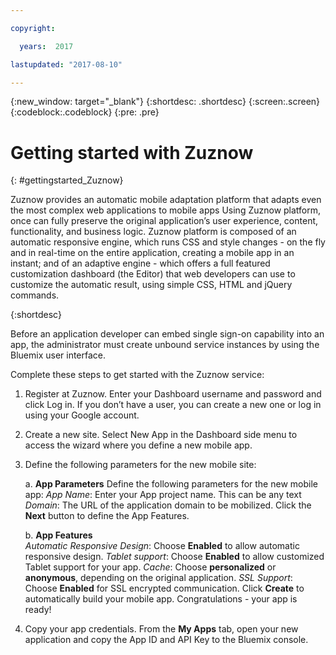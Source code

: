 ```yaml
---

copyright:

  years:  2017

lastupdated: "2017-08-10"

---
```


{:new_window: target="_blank"}
{:shortdesc: .shortdesc}
{:screen:.screen}
{:codeblock:.codeblock}
{:pre: .pre}

<!-- This template is for getting started with a Bluemix service. It is a task template intended to document productive use of the service. It is not intended for discovery and conceptual information.  -->

<!-- The name of this file should remain index.md.
Please delete out content examples and coding that you are not using for your service. -->

# Getting started with Zuznow
{: #gettingstarted_Zuznow}

<!-- Short description: REQUIRED -->

Zuznow provides an automatic mobile adaptation platform that adapts even the most complex web applications to mobile apps Using Zuznow platform, once can fully preserve the original application’s user experience, content, functionality, and business logic. Zuznow platform is composed of an automatic responsive engine, which runs CSS and style changes - on the fly and in real-time on the entire application, creating a mobile app in an instant; and of an adaptive engine - which offers a full featured customization dashboard (the Editor) that web developers can use to customize the automatic result, using simple CSS, HTML and jQuery commands.

{:shortdesc}


Before an application developer can embed single sign-on capability into an app, the administrator must create unbound service instances by using the Bluemix user interface.

<!-- Include a sentence to briefly introduce the steps. Examples: -->

Complete these steps to get started with the Zuznow service:

1. Register at Zuznow. Enter your Dashboard username and password and click Log in. If you don’t have a user, you can create a new one or log in using your Google account.

2. Create a new site. Select New App in the Dashboard side menu to access the wizard where you define a new mobile app.

3. Define the following parameters for the new mobile site:

    a. **App Parameters**  Define the following parameters for the new mobile app: 
    *App Name*: Enter your App project name. This can be any text 
    *Domain*: The URL of the application domain to be mobilized. 
    Click the **Next** button to define the App Features.

    b. **App Features**  
    *Automatic Responsive Design*: Choose **Enabled** to allow automatic responsive design.
    *Tablet support*: Choose **Enabled** to allow customized Tablet support for your app.
    *Cache*: Choose **personalized** or **anonymous**, depending on the original application.
    *SSL Support*: Choose **Enabled** for SSL encrypted communication.
    Click **Create** to automatically build your mobile app. Congratulations - your app is ready!

4. Copy your app credentials. From the **My Apps** tab, open your new application and copy the App ID and API Key to the Bluemix console.


<!-- Related links section: REQUIRED but moved to toc file (in your same folder).  Edit there by adding the following:


-->

